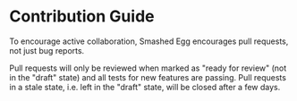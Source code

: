 # Contribution Guide

To encourage active collaboration, Smashed Egg encourages pull requests, not just bug reports.

Pull requests will only be reviewed when marked as "ready for review" (not in the "draft" state) and all tests for new features are passing.
Pull requests in a stale state, i.e. left in the "draft" state, will be closed after a few days.
